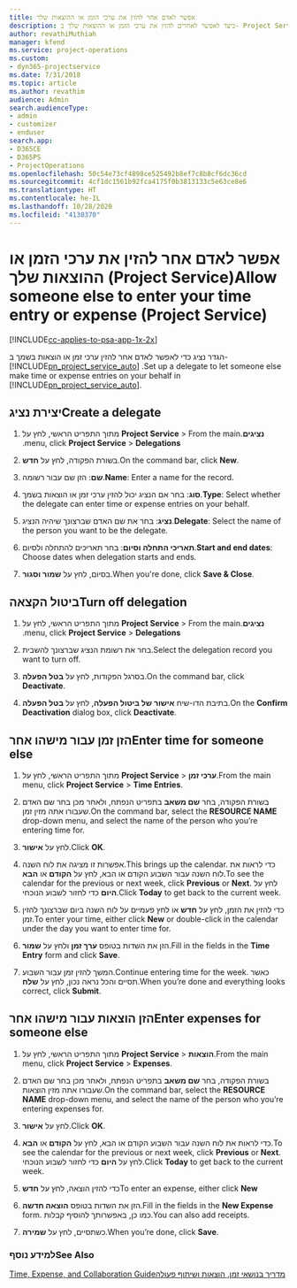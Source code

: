```yaml
---
title: ‏‫אפשר לאדם אחר להזין את ערכי הזמן או ההוצאות שלך
description: כיצד לאפשר לאחרים להזין את ערכי הזמן או ההוצאות שלך ב- Project Service
author: revathiMuthiah
manager: kfend
ms.service: project-operations
ms.custom:
- dyn365-projectservice
ms.date: 7/31/2018
ms.topic: article
ms.author: revathim
audience: Admin
search.audienceType:
- admin
- customizer
- enduser
search.app:
- D365CE
- D365PS
- ProjectOperations
ms.openlocfilehash: 50c54e73cf4898ce525492b8ef7c8b8cf6dc36cd
ms.sourcegitcommit: 4cf1dc1561b92fca4175f0b3813133c5e63ce8e6
ms.translationtype: HT
ms.contentlocale: he-IL
ms.lasthandoff: 10/28/2020
ms.locfileid: "4130370"
---
```

# <a name="allow-someone-else-to-enter-your-time-entry-or-expense-project-service"></a><span data-ttu-id="01d95-103">אפשר לאדם אחר להזין את ערכי הזמן או ההוצאות שלך (Project Service)</span><span class="sxs-lookup"><span data-stu-id="01d95-103">Allow someone else to enter your time entry or expense (Project Service)</span></span>

[!INCLUDE[cc-applies-to-psa-app-1x-2x](../includes/cc-applies-to-psa-app-1x-2x.md)]

<span data-ttu-id="01d95-104">הגדר נציג כדי לאפשר לאדם אחר להזין ערכי זמן או הוצאות בשמך ב- [!INCLUDE[pn_project_service_auto](../includes/pn-project-service-auto.md)] .</span><span class="sxs-lookup"><span data-stu-id="01d95-104">Set up a delegate to let someone else make time or expense entries on your behalf in [!INCLUDE[pn_project_service_auto](../includes/pn-project-service-auto.md)].</span></span>  
  
## <a name="create-a-delegate"></a><span data-ttu-id="01d95-105">יצירת נציג</span><span class="sxs-lookup"><span data-stu-id="01d95-105">Create a delegate</span></span>  
  
1.  <span data-ttu-id="01d95-106">מתוך התפריט הראשי, לחץ על **Project Service** > **‎‏‫נציגים**.</span><span class="sxs-lookup"><span data-stu-id="01d95-106">From the main menu, click **Project Service** > **Delegations**.</span></span>  
  
2.  <span data-ttu-id="01d95-107">בשורת הפקודה, לחץ על **חדש**.</span><span class="sxs-lookup"><span data-stu-id="01d95-107">On the command bar, click **New**.</span></span>  
  
3. <span data-ttu-id="01d95-108">**שם**: הזן שם עבור רשומה.</span><span class="sxs-lookup"><span data-stu-id="01d95-108">**Name**: Enter a name for the record.</span></span>  
  
4. <span data-ttu-id="01d95-109">**סוג**: בחר אם הנציג יכול להזין ערכי זמן או הוצאות בשמך.</span><span class="sxs-lookup"><span data-stu-id="01d95-109">**Type**: Select whether the delegate can enter time or expense entries on your behalf.</span></span>  
  
5. <span data-ttu-id="01d95-110">**נציג**: בחר את שם האדם שברצונך שיהיה הנציג.</span><span class="sxs-lookup"><span data-stu-id="01d95-110">**Delegate**: Select the name of the person you want to be the delegate.</span></span>  
  
6. <span data-ttu-id="01d95-111">**תאריכי התחלה וסיום**: בחר תאריכים להתחלה ולסיום.</span><span class="sxs-lookup"><span data-stu-id="01d95-111">**Start and end dates**: Choose dates when delegation starts and ends.</span></span>  
  
7.  <span data-ttu-id="01d95-112">בסיום, לחץ על **שמור וסגור**.</span><span class="sxs-lookup"><span data-stu-id="01d95-112">When you're done, click **Save & Close**.</span></span>  
  
## <a name="turn-off-delegation"></a><span data-ttu-id="01d95-113">ביטול הקצאה</span><span class="sxs-lookup"><span data-stu-id="01d95-113">Turn off delegation</span></span>  
  
1.  <span data-ttu-id="01d95-114">מתוך התפריט הראשי, לחץ על **Project Service** > **‎‏‫נציגים**.</span><span class="sxs-lookup"><span data-stu-id="01d95-114">From the main menu, click **Project Service** > **Delegations**.</span></span>  
  
2.  <span data-ttu-id="01d95-115">בחר את רשומת הנציג שברצונך להשבית.</span><span class="sxs-lookup"><span data-stu-id="01d95-115">Select the delegation record you want to turn off.</span></span>  
  
3.  <span data-ttu-id="01d95-116">בסרגל הפקודות, לחץ על **בטל הפעלה**.</span><span class="sxs-lookup"><span data-stu-id="01d95-116">On the command bar, click **Deactivate**.</span></span>  
  
4.  <span data-ttu-id="01d95-117">בתיבת הדו-שיח **אישור של ביטול הפעלה**, לחץ על **בטל הפעלה‏**.</span><span class="sxs-lookup"><span data-stu-id="01d95-117">On the **Confirm Deactivation** dialog box, click **Deactivate**.</span></span>  
  
## <a name="enter-time-for-someone-else"></a><span data-ttu-id="01d95-118">הזן זמן עבור מישהו אחר</span><span class="sxs-lookup"><span data-stu-id="01d95-118">Enter time for someone else</span></span>  
  
1.  <span data-ttu-id="01d95-119">מתוך התפריט הראשי, לחץ על **Project Service** > **‏‫ערכי זמן‬**.</span><span class="sxs-lookup"><span data-stu-id="01d95-119">From the main menu, click **Project Service** > **Time Entries**.</span></span>  
  
2.  <span data-ttu-id="01d95-120">בשורת הפקודה, בחר **שם משאב** בתפריט הנפתח, ולאחר מכן בחר שם האדם שעבורו אתה מזין זמן.</span><span class="sxs-lookup"><span data-stu-id="01d95-120">On the command bar, select the **RESOURCE NAME** drop-down menu, and select the name of the person who you’re entering time for.</span></span>  
  
3.  <span data-ttu-id="01d95-121">לחץ על **אישור**.</span><span class="sxs-lookup"><span data-stu-id="01d95-121">Click **OK**.</span></span>  
  
4.  <span data-ttu-id="01d95-122">אפשרות זו מציגה את לוח השנה.</span><span class="sxs-lookup"><span data-stu-id="01d95-122">This brings up the calendar.</span></span> <span data-ttu-id="01d95-123">כדי לראות את לוח השנה עבור השבוע הקודם או הבא, לחץ על **הקודם** או **הבא**.</span><span class="sxs-lookup"><span data-stu-id="01d95-123">To see the calendar for the previous or next week, click **Previous** or **Next**.</span></span> <span data-ttu-id="01d95-124">לחץ על **היום** כדי לחזור לשבוע הנוכחי.</span><span class="sxs-lookup"><span data-stu-id="01d95-124">Click **Today** to get back to the current week.</span></span>  
  
5.  <span data-ttu-id="01d95-125">כדי להזין את הזמן, לחץ על **חדש** או לחץ פעמיים על לוח השנה ביום שברצונך להזין זמן.</span><span class="sxs-lookup"><span data-stu-id="01d95-125">To enter your time, either click **New** or double-click in the calendar under the day you want to enter time for.</span></span>  
  
6.  <span data-ttu-id="01d95-126">הזן את השדות בטופס **ערך זמן** ולחץ על **שמור**.</span><span class="sxs-lookup"><span data-stu-id="01d95-126">Fill in the fields in the **Time Entry** form and click **Save**.</span></span>  
  
7.  <span data-ttu-id="01d95-127">המשך להזין זמן עבור השבוע.</span><span class="sxs-lookup"><span data-stu-id="01d95-127">Continue entering time for the week.</span></span> <span data-ttu-id="01d95-128">כאשר תסיים והכל נראה נכון, לחץ על **שלח**.</span><span class="sxs-lookup"><span data-stu-id="01d95-128">When you’re done and everything looks correct, click **Submit**.</span></span>  
  
## <a name="enter-expenses-for-someone-else"></a><span data-ttu-id="01d95-129">הזן הוצאות עבור מישהו אחר</span><span class="sxs-lookup"><span data-stu-id="01d95-129">Enter expenses for someone else</span></span>  
  
1.  <span data-ttu-id="01d95-130">מתוך התפריט הראשי, לחץ על **Project Service** > **הוצאות**.</span><span class="sxs-lookup"><span data-stu-id="01d95-130">From the main menu, click **Project Service** > **Expenses**.</span></span>  
  
2.  <span data-ttu-id="01d95-131">בשורת הפקודה, בחר **שם משאב** בתפריט הנפתח, ולאחר מכן בחר שם האדם שעבורו אתה מזין הוצאות.</span><span class="sxs-lookup"><span data-stu-id="01d95-131">On the command bar, select the **RESOURCE NAME** drop-down menu, and select the name of the person who you’re entering expenses for.</span></span>  
  
3.  <span data-ttu-id="01d95-132">לחץ על **אישור**.</span><span class="sxs-lookup"><span data-stu-id="01d95-132">Click **OK**.</span></span>  
  
4.  <span data-ttu-id="01d95-133">כדי לראות את לוח השנה עבור השבוע הקודם או הבא, לחץ על **הקודם** או **הבא**.</span><span class="sxs-lookup"><span data-stu-id="01d95-133">To see the calendar for the previous or next week, click **Previous** or **Next**.</span></span> <span data-ttu-id="01d95-134">לחץ על **היום** כדי לחזור לשבוע הנוכחי.</span><span class="sxs-lookup"><span data-stu-id="01d95-134">Click **Today** to get back to the current week.</span></span>  
  
5.  <span data-ttu-id="01d95-135">כדי להזין הוצאה, לחץ על **חדש**</span><span class="sxs-lookup"><span data-stu-id="01d95-135">To enter an expense, either click **New**</span></span>  
  
6.  <span data-ttu-id="01d95-136">הזן את השדות בטופס **הוצאה חדשה**.</span><span class="sxs-lookup"><span data-stu-id="01d95-136">Fill in the fields in the **New Expense** form.</span></span> <span data-ttu-id="01d95-137">כמו כן, באפשרותך להוסיף קבלות.</span><span class="sxs-lookup"><span data-stu-id="01d95-137">You can also add receipts.</span></span>  
  
7.  <span data-ttu-id="01d95-138">כשתסיים, לחץ על **שמירה**.</span><span class="sxs-lookup"><span data-stu-id="01d95-138">When you’re done, click **Save**.</span></span>  
  
### <a name="see-also"></a><span data-ttu-id="01d95-139">למידע נוסף</span><span class="sxs-lookup"><span data-stu-id="01d95-139">See Also</span></span>  
 [<span data-ttu-id="01d95-140">‏‫מדריך בנושאי זמן, הוצאות ושיתוף פעולה</span><span class="sxs-lookup"><span data-stu-id="01d95-140">Time, Expense, and Collaboration Guide</span></span>](../psa/time-expense-collaboration-guide.md)
